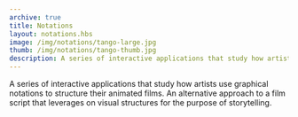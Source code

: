 ```yaml
---
archive: true
title: Notations
layout: notations.hbs
image: /img/notations/tango-large.jpg
thumb: /img/notations/tango-thumb.jpg
description: A series of interactive applications that study how artists use graphical notations to structure their animated films. An alternative approach to a film script that leverages on visual structures for the purpose of storytelling.
---
```

A series of interactive applications that study how artists use graphical notations to structure their animated films. An alternative approach to a film script that leverages on visual structures for the purpose of storytelling.
